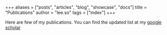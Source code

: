 +++
aliases = ["posts", "articles", "blog", "showcase", "docs"]
title = "Publications"
author = "lee.so"
tags = ["index"]
+++


Here are few of my publications. You can find the updated list at my [google scholar](https://scholar.google.com/citations?user=Yy5C2PQAAAAJ&hl=en)

